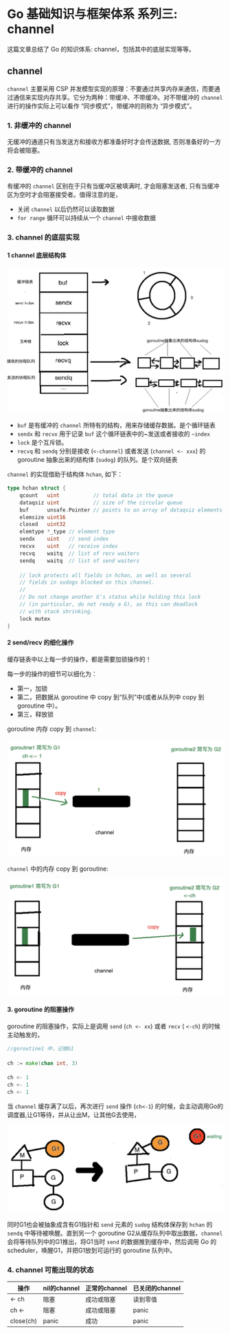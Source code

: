 # Go 基础知识与框架体系 系列三: channel


这篇文章总结了 Go 的知识体系: channel，包括其中的底层实现等等。

<!--more-->


## channel

`channel` 主要采用 CSP 并发模型实现的原理：不要通过共享内存来通信，而要通过通信来实现内存共享。它分为两种：带缓冲、不带缓冲。对不带缓冲的 `channel` 进行的操作实际上可以看作 “同步模式”，带缓冲的则称为 “异步模式”。

### 1. 非缓冲的 channel

无缓冲的通道只有当发送方和接收方都准备好时才会传送数据, 否则准备好的一方将会被阻塞。

### 2. 带缓冲的 channel

有缓冲的 `channel` 区别在于只有当缓冲区被填满时, 才会阻塞发送者, 只有当缓冲区为空时才会阻塞接受者。值得注意的是，

- 关闭 `channel` 以后仍然可以读取数据
- `for range` 循环可以持续从一个 `channel` 中接收数据

### 3. channel 的底层实现

#### 1 channel 底层结构体

![channel1](/channel1.png "图1：channel 底层结构体")

- `buf` 是有缓冲的 `channel` 所特有的结构，用来存储缓存数据。是个循环链表
- `sendx` 和 `recvx` 用于记录 `buf` 这个循环链表中的~发送或者接收的 `~index`
- `lock` 是个互斥锁。
- `recvq` 和 `sendq` 分别是接收 (`<-channel`) 或者发送 (`channel <- xxx`) 的 goroutine 抽象出来的结构体 (`sudog`) 的队列。是个双向链表

`channel` 的实现借助于结构体 `hchan`, 如下：
```go
type hchan struct {
    qcount   uint           // total data in the queue
    dataqsiz uint           // size of the circular queue
    buf      unsafe.Pointer // points to an array of dataqsiz elements
    elemsize uint16
    closed   uint32
    elemtype *_type // element type
    sendx    uint   // send index
    recvx    uint   // receive index
    recvq    waitq  // list of recv waiters
    sendq    waitq  // list of send waiters

    // lock protects all fields in hchan, as well as several
    // fields in sudogs blocked on this channel.
    //
    // Do not change another G's status while holding this lock
    // (in particular, do not ready a G), as this can deadlock
    // with stack shrinking.
    lock mutex
}
```

#### 2 send/recv 的细化操作

缓存链表中以上每一步的操作，都是需要加锁操作的！

每一步的操作的细节可以细化为：

- 第一，加锁
- 第二，把数据从 goroutine 中 copy 到“队列”中(或者从队列中 copy 到 goroutine 中）。
- 第三，释放锁

goroutine 内存 copy 到 `channel`:

![channel2](/channel2.png "图2：内存条 copy 进 channel")

`channel` 中的内存 copy 到 goroutine:

![channel3](/channel3.png "图3：channel 内存 copy 到内存条")

#### 3. goroutine 的阻塞操作

goroutine 的阻塞操作，实际上是调用 `send` (`ch <- xx`) 或者 `recv` ( `<-ch`) 的时候主动触发的，

```go
//goroutine1 中，记做G1

ch := make(chan int, 3)

ch <- 1
ch <- 1
ch <- 1
```

当 `channel` 缓存满了以后，再次进行 `send` 操作 (`ch<-1`) 的时候，会主动调用Go的调度器,让G1等待，并从让出M，让其他G去使用，

![channel4](/channel4.png "图4：Goroutine 调度")

同时G1也会被抽象成含有G1指针和 `send` 元素的 `sudog` 结构体保存到 `hchan` 的 `sendq` 中等待被唤醒。直到另一个 goroutine G2从缓存队列中取出数据，`channel` 会将等待队列中的G1推出，将G1当时 `send` 的数据推到缓存中，然后调用 Go 的 scheduler，唤醒G1，并把G1放到可运行的 goroutine 队列中。

### 4. channel 可能出现的状态

| 操作      | nil的channel | 正常的channel | 已关闭的channel |
| --------- | ------------ | ------------- | --------------- |
| <- ch     | 阻塞         | 成功或阻塞    | 读到零值        |
| ch <-     | 阻塞         | 成功或阻塞    | panic           |
| close(ch) | panic        | 成功          | panic           |

